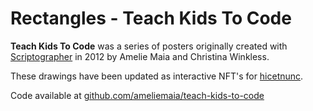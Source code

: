 # Rectangles - Teach Kids To Code

**Teach Kids To Code** was a series of posters originally created with [Scriptographer](https://scriptographer.org/) in 2012 by Amelie Maia and Christina Winkless.

These drawings have been updated as interactive NFT's for [hicetnunc](https://www.hicetnunc.xyz/).

Code available at [github.com/ameliemaia/teach-kids-to-code](https://github.com/ameliemaia/teach-kids-to-code)
